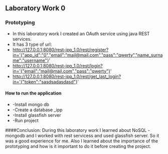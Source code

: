 ## Laboratory Work 0
### Prototyping

* In this laboratory work I created an OAuth service using java REST services.
* It has 3 type of url:
* http://127.0.0.1:8080/rest-ipp_1.0/rest/register?in='{"app_id":"0","email":"mail@mail.com","pass":"qwerty","name_surname":"username"}'
* http://127.0.0.1:8080/rest-ipp_1.0/rest/login?in='{"email":"mail@mail.com","pass":"qwerty"}'
* http://127.0.0.1:8080/rest-ipp_1.0/rest/get_last_login?in='{"token":"sasdsadasdasd"}'



#### How to run the application
- -Install mongo db
- -Create a database _ipp
- -Install glassfish server
- -Run project



####Conclusion: 
During this laboratory work I learned about NoSQL - mongodb and I worked with rest servicess and used glassfish server.
So it was a good experience for me. Also I learned about the importance of the prototyping and how is it important to do it before creating the project. 


